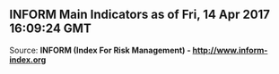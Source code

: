 ## INFORM Main Indicators as of Fri, 14 Apr 2017 16:09:24 GMT

Source: **INFORM (Index For Risk Management) - http://www.inform-index.org**